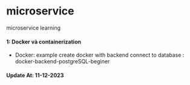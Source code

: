 # microservice

microservice learning

#### 1: Docker và containerization

- Docker: example create docker with backend connect to database : docker-backend-postgreSQL-beginer

#### Update At: 11-12-2023
